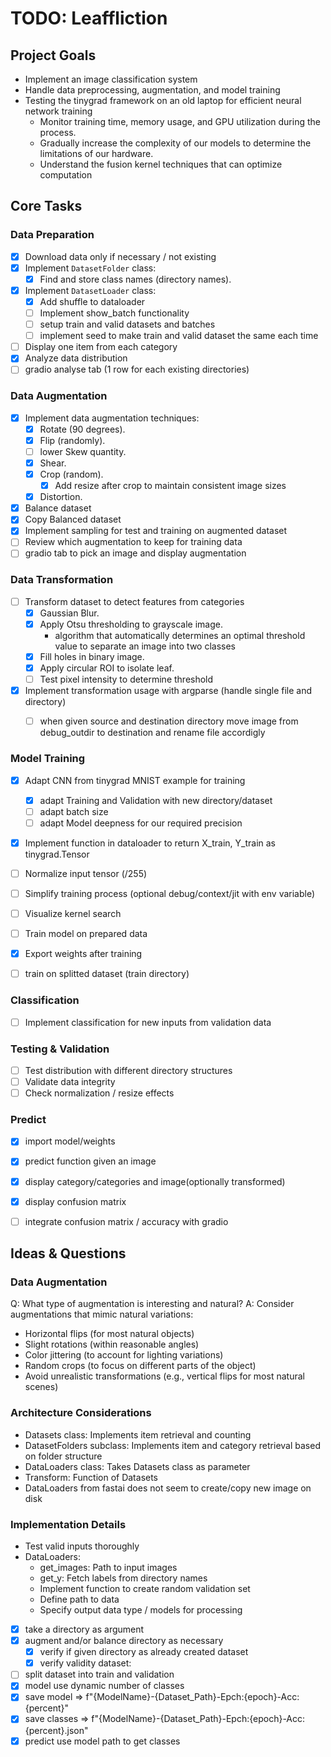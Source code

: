 # TODO: Leaffliction

## Project Goals

- Implement an image classification system
- Handle data preprocessing, augmentation, and model training
- Testing the tinygrad framework on an old laptop for efficient neural network training
    - Monitor training time, memory usage, and GPU utilization during the process.
    - Gradually increase the complexity of our models to determine the limitations of our hardware.
    - Understand the fusion kernel techniques that can optimize computation


## Core Tasks

### Data Preparation

- [x] Download data only if necessary / not existing
- [x] Implement `DatasetFolder` class:
    - [x] Find and store class names (directory names).
- [x] Implement `DatasetLoader` class:
    - [x] Add shuffle to dataloader
    - [ ] Implement show_batch functionality
    - [ ] setup train and valid datasets and batches
    - [ ] implement seed to make train and valid dataset the same each time
- [ ] Display one item from each category
- [x] Analyze data distribution
- [ ] gradio analyse tab (1 row for each existing directories)

### Data Augmentation

- [x] Implement data augmentation techniques:
    - [x] Rotate (90 degrees).
    - [x] Flip (randomly).
    - [ ] lower Skew quantity.
    - [x] Shear.
    - [x] Crop (random).
        - [x] Add resize after crop to maintain consistent image sizes
    - [x] Distortion.
- [x] Balance dataset
- [x] Copy Balanced dataset
- [x] Implement sampling for test and training on augmented dataset
- [ ] Review which augmentation to keep for training data
- [ ] gradio tab to pick an image and display augmentation

### Data Transformation

- [ ] Transform dataset to detect features from categories
    - [x] Gaussian Blur.
    - [x] Apply Otsu thresholding to grayscale image.
        - algorithm that automatically determines an optimal threshold value to separate an image into two classes
    - [x] Fill holes in binary image.
    - [x] Apply circular ROI to isolate leaf.
    - [ ] Test pixel intensity to determine threshold
- [x] Implement transformation usage with argparse (handle single file and directory)
    - [ ] when given source and destination directory move image from debug_outdir to destination and rename file accordigly


### Model Training

- [x] Adapt CNN from tinygrad MNIST example for training
    - [x] adapt Training and Validation with new directory/dataset
    - [ ] adapt batch size
    - [ ] adapt Model deepness for our required precision
- [x] Implement function in dataloader to return X_train, Y_train as tinygrad.Tensor
- [ ] Normalize input tensor (/255)
- [ ] Simplify training process (optional debug/context/jit with env variable)
- [ ] Visualize kernel search
- [ ] Train model on prepared data
- [x] Export weights after training
- [ ] train on splitted dataset (train directory)


### Classification

- [ ] Implement classification for new inputs from validation data


### Testing & Validation

- [ ] Test distribution with different directory structures
- [ ] Validate data integrity
- [ ] Check normalization / resize effects

### Predict

- [x] import model/weights
- [x] predict function given an image
- [x] display category/categories and image(optionally transformed)
- [x] display confusion matrix
- [ ] integrate confusion matrix / accuracy with gradio


## Ideas & Questions

### Data Augmentation

Q: What type of augmentation is interesting and natural?
A: Consider augmentations that mimic natural variations:

- Horizontal flips (for most natural objects)
- Slight rotations (within reasonable angles)
- Color jittering (to account for lighting variations)
- Random crops (to focus on different parts of the object)
- Avoid unrealistic transformations (e.g., vertical flips for most natural scenes)


### Architecture Considerations

- Datasets class: Implements item retrieval and counting
- DatasetFolders subclass: Implements item and category retrieval based on folder structure
- DataLoaders class: Takes Datasets class as parameter
- Transform: Function of Datasets
- DataLoaders from fastai does not seem to create/copy new image on disk


### Implementation Details

- Test valid inputs thoroughly
- DataLoaders:
    - get_images: Path to input images
    - get_y: Fetch labels from directory names
    - Implement function to create random validation set
    - Define path to data
    - Specify output data type / models for processing

- [x] take a directory as argument
- [x] augment and/or balance directory as necessary
    - [x] verify if given directory as already created dataset
    - [x] verify validity dataset: 
- [ ] split dataset into train and validation
- [x] model use dynamic number of classes
- [x] save model => f"{ModelName}-{Dataset_Path}-Epch:{epoch}-Acc:{percent}"
- [x] save classes => f"{ModelName}-{Dataset_Path}-Epch:{epoch}-Acc:{percent}.json"
- [x] predict use model path to get classes
